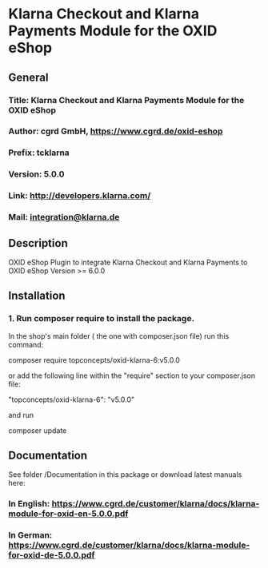 Klarna Checkout and Klarna Payments Module for the OXID eShop
=============================================================

## General ##

### Title: Klarna Checkout and Klarna Payments Module for the OXID eShop
### Author: cgrd GmbH, https://www.cgrd.de/oxid-eshop
### Prefix: tcklarna
### Version: 5.0.0
### Link: http://developers.klarna.com/
### Mail: integration@klarna.de

## Description ##

OXID eShop Plugin to integrate Klarna Checkout and Klarna Payments to OXID eShop Version >= 6.0.0

## Installation ##


### 1. Run composer require to install the package.

In the shop's main folder ( the one with composer.json file) run this command:

  composer require topconcepts/oxid-klarna-6:v5.0.0

or add the following line within the "require" section to your composer.json file:

  "topconcepts/oxid-klarna-6": "v5.0.0"

and run 

  composer update
  

## Documentation ##

See folder /Documentation in this package or download latest manuals here:

### In English: https://www.cgrd.de/customer/klarna/docs/klarna-module-for-oxid-en-5.0.0.pdf
### In German: https://www.cgrd.de/customer/klarna/docs/klarna-module-for-oxid-de-5.0.0.pdf
